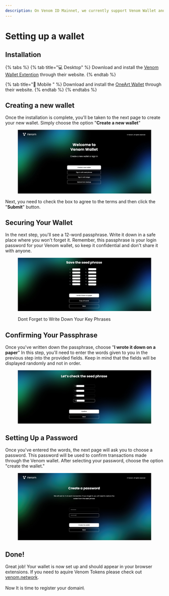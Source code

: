 ```yaml
---
description: On Venom ID Mainnet, we currently support Venom Wallet and OneArt Wallet.
---
```


# Setting up a wallet

## Installation <a href="#what-is-a-metamask-wallet" id="what-is-a-metamask-wallet"></a>

{% tabs %}
{% tab title="💻 Desktop" %}
&#x20;Download and install the [Venom Wallet Extention](https://venomwallet.com/) through their website.
{% endtab %}

{% tab title="📱 Mobile " %}
Download and install the [OneArt Wallet](https://oneart.digital/en) through their website.
{% endtab %}
{% endtabs %}

## Creating a new wallet

Once the installation is complete, you'll be taken to the next page to create your new wallet. Simply choose the option "**Create a new wallet**"

<figure><img src="../.gitbook/assets/creating venom wallet.jpg" alt=""><figcaption></figcaption></figure>

Next, you need to check the box to agree to the terms and then click the "**Submit**" button.

## **Securing Your Wallet**

In the next step, you'll see a 12-word passphrase. Write it down in a safe place where you won't forget it. Remember, this passphrase is your login password for your Venom wallet, so keep it confidential and don't share it with anyone.

<figure><img src="../.gitbook/assets/securing your venom wallet.jpg" alt=""><figcaption><p>Dont Forget to Write Down Your Key Phrases</p></figcaption></figure>

## **Confirming Your Passphrase**

Once you've written down the passphrase, choose "**I wrote it down on a paper**" In this step, you'll need to enter the words given to you in the previous step into the provided fields. Keep in mind that the fields will be displayed randomly and not in order.

<figure><img src="../.gitbook/assets/confirming seed phrase.jpg" alt=""><figcaption></figcaption></figure>

## **Setting Up a Password**

Once you've entered the words, the next page will ask you to choose a password. This password will be used to confirm transactions made through the Venom wallet. After selecting your password, choose the option "create the wallet."

<figure><img src="../.gitbook/assets/setting up password.jpg" alt=""><figcaption></figcaption></figure>

## Done!

Great job! Your wallet is now set up and should appear in your browser extensions. If you need to aquire Venom Tokens please check out [venom.network](https://venom.network/).\
\
Now It is time to register your domain\
